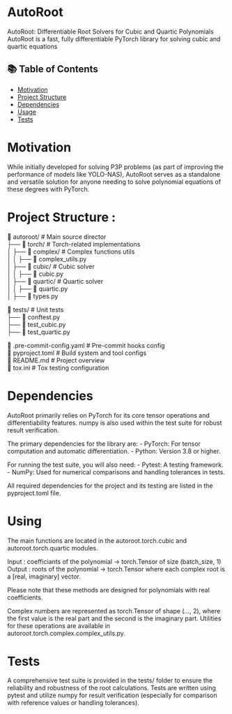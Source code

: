 # AutoRoot
AutoRoot: Differentiable Root Solvers for Cubic and Quartic Polynomials AutoRoot is a fast, fully differentiable PyTorch library for solving cubic and quartic equations


## 📚 Table of Contents
- [Motivation](#motivation)
- [Project Structure](#project-structure)
- [Dependencies](#dependencies)
- [Usage](#usage)
- [Tests](#tests)

# Motivation 
While initially developed for solving P3P problems (as part of improving the performance of models like YOLO-NAS), AutoRoot serves as a standalone and versatile solution for anyone needing to solve polynomial equations of these degrees with PyTorch.


# Project Structure : 
📂 autoroot/                    # Main source director  
├── 📁 torch/                   # Torch-related implementations  
│   ├── 📁 complex/             # Complex functions utils  
│   │   ├── 📄 complex_utils.py  
│   ├── 📁 cubic/               # Cubic solver  
│   │   ├── 📄 cubic.py  
│   ├── 📁 quartic/             # Quartic solver  
│   │   ├── 📄 quartic.py  
│   ├── 📄 types.py      
  
📂 tests/                        # Unit tests  
├── 📄 conftest.py                       
├── 📄 test_cubic.py  
├── 📄 test_quartic.py  
  
📄 .pre-commit-config.yaml       # Pre-commit hooks config   
📄 pyproject.toml                # Build system and tool configs  
📄 README.md                     # Project overview  
📄 tox.ini                       # Tox testing configuration  

# Dependencies
AutoRoot primarily relies on PyTorch for its core tensor operations and differentiability features. numpy is also used within the test suite for robust result verification.

The primary dependencies for the library are:
    - PyTorch: For tensor computation and automatic differentiation.
    - Python: Version 3.8 or higher.  

For running the test suite, you will also need:
    - Pytest: A testing framework.
    - NumPy: Used for numerical comparisons and handling tolerances in tests.  

All required dependencies for the project and its testing are listed in the pyproject.toml file.

# Using 
The main functions are located in the autoroot.torch.cubic and autoroot.torch.quartic modules. 

Input : coefficiants of the polynomial ->  torch.Tensor of size (batch_size, 1)  
Output : roots of the polynomial -> torch.Tensor where each complex root is a [real, imaginary] vector.  

Please note that these methods are designed for polynomials with real coefficients.    

Complex numbers are represented as torch.Tensor of shape (..., 2), where the first value is the real part and the second is the imaginary part. Utilities for these operations are available in autoroot.torch.complex.complex_utils.py.  

# Tests
A comprehensive test suite is provided in the tests/ folder to ensure the reliability and robustness of the root calculations. Tests are written using pytest and utilize numpy for result verification (especially for comparison with reference values or handling tolerances).
